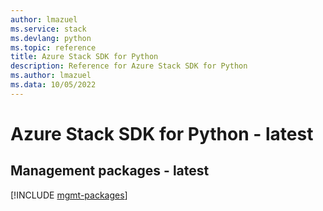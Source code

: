 ```yaml
---
author: lmazuel
ms.service: stack
ms.devlang: python
ms.topic: reference
title: Azure Stack SDK for Python
description: Reference for Azure Stack SDK for Python
ms.author: lmazuel
ms.data: 10/05/2022
---
```

# Azure Stack SDK for Python - latest

## Management packages - latest
[!INCLUDE [mgmt-packages](stack-mgmt-index.md)]